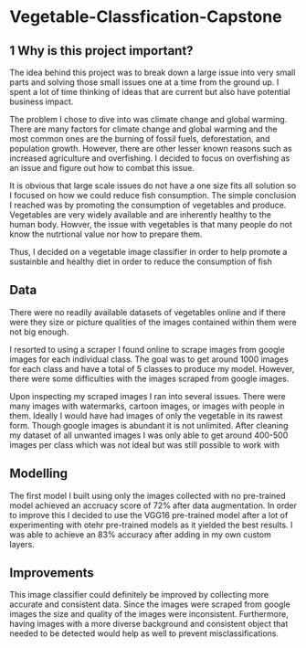 # Vegetable-Classfication-Capstone

## 1 Why is this project important?

The idea behind this project was to break down a large issue into very small parts and solving those small issues one at a time from the ground up. I spent a lot of time thinking of ideas that are current but also have potential business impact.

The problem I chose to dive into was climate change and global warming. There are many factors for climate change and global warming and the most common ones are the burning of fossil fuels, deforestation, and population growth. However, there are other lesser known reasons such as increased agriculture and overfishing. I decided to focus on overfishing as an issue and figure out how to combat this issue.

It is obvious that large scale issues do not have a one size fits all solution so I focused on how we could reduce fish consumption. The simple conclusion I reached was by promoting the consumption of vegetables and produce. Vegetables are very widely available and are inherently healthy to the human body. Howver, the issue with vegetables is that many people do not know the nutrtional value nor how to prepare them.

Thus, I decided on a vegetable image classifier in order to help promote a sustainble and healthy diet in order to reduce the consumption of fish

## Data

There were no readily available datasets of vegetables online and if there were they size or picture qualities of the images contained within them were not big enough.

I resorted to using a scraper I found online to scrape images from google images for each individual class. The goal was to get around 1000 images for each class and have a total of 5 classes to produce my model. However, there were some difficulties with the images scraped from google images.

Upon inspecting my scraped images I ran into several issues. There were many images with watermarks, cartoon images, or images with people in them. Ideally I would have had images of only the vegetable in its rawest form. Though google images is abundant it is not unlimited. After cleaning my dataset of all unwanted images I was only able to get around 400-500 images per class which was not ideal but was still possible to work with

## Modelling

The first model I built using only the images collected with no pre-trained model achieved an accruacy score of 72% after data augmentation. In order to improve this I decided to use the VGG16 pre-trained model after a lot of experimenting with otehr pre-trained models as it yielded the best results. I was able to achieve an 83% accuracy after adding in my own custom layers.

## Improvements

This image classifier could definitely be improved by collecting more accurate and consistent data. Since the images were scraped from google images the size and quality of the images were inconsistent. Furthermore, having images with a more diverse background and consistent object that needed to be detected would help as well to prevent misclassifications.